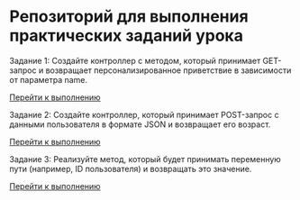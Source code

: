 # Репозиторий для выполнения практических заданий урока

Задание 1: Создайте контроллер с методом, который принимает GET-запрос и возвращает персонализированное приветствие в зависимости от параметра name.

[Перейти к выполнению](https://github.com/sproshchaev/edutoria-demo/blob/main/spring-boot-mapping-requests/task-01/task-01-exercise/src/main/java/ru/edutoria/Main.java)

Задание 2: Создайте контроллер, который принимает POST-запрос с данными пользователя в формате JSON и возвращает его возраст.

[Перейти к выполнению](https://github.com/sproshchaev/edutoria-demo/blob/main/spring-boot-mapping-requests/task-02/task-02-exercise/src/main/java/ru/edutoria/Main.java)

Задание 3: Реализуйте метод, который будет принимать переменную пути (например, ID пользователя) и возвращать это значение.

[Перейти к выполнению](https://github.com/sproshchaev/edutoria-demo/blob/main/spring-boot-mapping-requests/task-03/task-03-exercise/src/main/java/ru/edutoria/Main.java)

